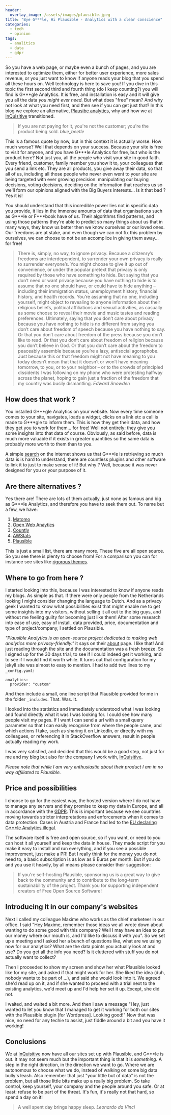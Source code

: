 ```yaml
---
header:
  overlay_image: /assets/images/plausible.jpeg
title: "Bye G***le, Hi Plausible - Analytics with a clear conscience"
categories:
  - tech
  - opinion
tags:
  - analitics
  - data
  - gdpr
---
```

So you have a web page, or maybe even a bunch of pages, and you are interested to optimize them, either for better user experience, more sales revenue, or you just want to know if anyone reads your blog that you spend all these hours on. Well technology is here to save you! If you dive in this topic the first second third and fourth thing (do I keep counting?) you will find is G\*\*\*gle Analytics. It is free, and installation is easy and it will give you all the data _you might ever need._ But what does "free" mean? And why not look at what you need first, and then see if you can get just that? In this blog we explore an alternative, [Plausibe analytics][plausible], why and how we at [InQuisitive][inquisitive] transitioned.

>If you are not paying for it, you're not the customer; you're the product being sold.
><cite>blue_beetle</cite>

This is a famous quote by now, but in this context it is actually worse. How much worse? Well that depends on your success. Because your site is free to visit for anyone, and you have G\*\*\*le Analytics for free, but who is the product here? Not just you, all the people who visit your site in good faith. Every friend, customer, family member you show it to, your colleagues that you send a link etc. They are all products, you give away their data, so that all of us, including all those people who never even went to your site are being targeted with ever growing precision: manipulating our buying decisions, voting decisions, deciding on the information that reaches us so we'll form our opinions aligned with the Big Buyers interests... Is it that bad ? Yes it is!

You should understand that this incredible power lies not in specific data you provide, it lies in the immense amounts of data that organisations such as G\*\*\*le or F\*\*\*book have of us. Their algorithms find patterns, and using those patterns they're able to predict so many things about us that in many ways, they know us better then we know ourselves or our loved ones. Our freedoms are at stake, and even though we can not fix this problem by ourselves, we can choose to not be an accomplice in giving them away... for free!

>There is, simply, no way, to ignore privacy. Because a citizenry’s freedoms are interdependent, to surrender your own privacy is really to surrender everyone’s. You might choose to give it up out of convenience, or under the popular pretext that privacy is only required by those who have something to hide. But saying that you don’t need or want privacy because you have nothing to hide is to assume that no one should have, or could have to hide anything – including their immigration status, unemployment history, financial history, and health records. You’re assuming that no one, including yourself, might object to revealing to anyone information about their religious beliefs, political affiliations and sexual activities, as casually as some choose to reveal their movie and music tastes and reading preferences. Ultimately, saying that you don’t care about privacy because you have nothing to hide is no different from saying you don’t care about freedom of speech because you have nothing to say. Or that you don’t care about freedom of the press because you don’t like to read. Or that you don’t care about freedom of religion because you don’t believe in God. Or that you don’t care about the freedom to peaceably assemble because you’re a lazy, antisocial agoraphobe. Just because this or that freedom might not have meaning to you today doesn’t mean that that it doesn’t or won’t have meaning tomorrow, to you, or to your neighbor – or to the crowds of principled dissidents I was following on my phone who were protesting halfway across the planet, hoping to gain just a fraction of the freedom that my country was busily dismantling.
><cite>Edward Snowden</cite>

## How does that work ?
You installed G\*\*\*gle Analytics on your website. Now every time someone comes to your site, navigates, loads a widget, clicks on a link etc a call is made to G\*\*\*gle to inform them. This is how they get their data, and how they get you to work for them... for free! Well not entirely: they give you some insights into that data of course. Obviously, as said before, data is much more valuable if it exists in greater quantities so the same data is probably more worth to them than to you.

A simple [search][search] on the internet shows us that G\*\*\*le is retrieving so much data is is hard to understand, there are countless plugins and other software to link it to just to make sense of it! But why ? Well, because it was never designed for you or your purpose of it.

## Are there alternatives ?
Yes there are! There are lots of them actually, just none as famous and big as G\*\*\*le Analytics, and therefore you have to seek them out. To name but a few, we have:
1. [Matomo][matomo]
2. [Open Web Anaytics][owa]
3. [Countly][countly]
4. [AWStats][aws]
5. [Plausible][plausible]

This is just a small list, there are many more. These five are all open source. So you see there is plenty to choose from! For a comparison you can for instance see sites like [rigorous themes][rt].

## Where to go from here ?
I started looking into this, because I was interested to know if anyone reads my blogs. As simple as that. If there were only people from the Netherlands looking I might consider changing the language to Dutch. And as a privacy geek I wanted to know what possibilities exist that might enable me to get some insights into my visitors, without selling it all out to the big guys, and without me feeling guilty for becoming just like them!
After some research into ease of use, easy of install, data provided, price, documentation and type of project/company, I settled on Plausible.

_"Plausible Analytics is an open-source project dedicated to making web analytics more privacy-friendly."_ it says on their [about][about] page. I like that! And just reading through the site and the documentation was a fresh breeze. So I signed up for the 30 days trial, to see if I could indeed get it working, and to see if I would find it worth while. It turns out that configuration for my jekyll site was almost to easy to mention. I had to add two lines to my `_config.yaml`:
```
analytics:
  provider: "custom"
```

And then include a small, one line script that Plausible provided for me in the folder `_includes`. That. Was. It.

I looked into the statistics and immediately understood what I was looking and found directly what it was I was looking for. I could see how many people visit my pages. If I want I can send a url with a small query parameter so that I can easily recognise from where the people came, and which actions I take, such as sharing it on LinkedIn, or directly with my colleagues, or referencing it in StackOverflow answers, result in people actually reading my work.

I was very satisfied, and decided that this would be a good step, not just for me and my blog but also for the company I work with, [InQuisitive][inquisitive].

_Please note that while I am very enthusiastic about their product I am in no way affiliated to Plausible._


## Price and possibilities
I choose to go for the easiest way, the hosted version where I do not have to manage any servers and they promise to keep my data in Europe, and all in accordance with the [GDPR][gdpr]. This is important because we see countries moving towards stricter interpretations and enforcements when it comes to data protection. Cases in Austria and France had led to the [EU declaring G\*\*\*le Analytics illegal][illegal].

The software itself is free and open source, so if you want, or need to you can host it all yourself and keep the data in house. They made script for you make it easy to install and run everything, and if you see a possible improvement, just make a PR! But I really think for the money you do not need to, a basic subscription is as low as 9 Euros per month. But if you do and you use it heavily, by all means please consider their suggestion:
>If you're self-hosting Plausible, sponsoring us is a great way to give back to the community and to contribute to the long-term sustainability of the project. Thank you for supporting independent creators of Free Open Source Software!


## Introducing it in our company's websites
Next I called my colleague Maxime who works as the chief marketeer in our office. I said "Hey Maxime, remember those ideas we all wrote down about wanting to do some good with this company? Well I may have an idea to put our money where our mouth is, and I'd like to discuss it with you". So we set up a meeting and I asked her a bunch of questions like, what are we using now for our analytics? What are the data points you actually look at and use? Do you get all the info you need? Is it cluttered with stuff you do not actually want to collect?

Then I proceeded to show my screen and show her what Plausible looked like for my site, and asked if that might work for her. She liked the idea (duh, nobody wants to be part of ...), and said she would look into it. We agreed she'd read up on it, and if she wanted to proceed with a trial next to the existing analytics, we'd meet up and I'd help her set it up. Except, she did not.

I waited, and waited a bit more. And then I saw a message "Hey, just wanted to let you know that I managed to get it working for both our sites with the Plausible plugin [for Wordpress]. Looking good!" Now that was nice, no need for any techie to assist, just fiddle around a bit and you have it working!

## Conclusions

We at [InQuisitive][inquisitive] now have all our sites set up with Plausible, and G\*\*\*le is out. It may not seem much but the important thing is that it is _something._ A step in the right direction, in the direction we want to go. Where we are autonomous to choose what we do, instead of walking on some big data bully's leash. Also remember that just "your little but of data" is not the problem, but all those little bits make up a really big problem. So take control, keep yourself, your company and the people around you safe. Or at least: refuse to be part of the threat.
It's fun, it's really not that hard, so spend a day on it!

>A well spent day brings happy sleep.
><cite>Leonardo da Vinci</cite>

[plausible]: https://plausible.io/
[inquisitive]: https://inquisitive.nl?ref=proofofpizza
[search]: https://duckduckgo.com/?q=how+to+make+sense+of+data+in+G\*\*\*gle+Analytics&t=brave&ia=web
[matomo]: https://matomo.org/
[aws]: https://awstats.sourceforge.io/
[countly]: https://count.ly/
[owa]: https://www.openwebanalytics.com/
[rt]: https://rigorousthemes.com/blog/open-source-google-analytics-alternatives/
[about]: https://plausible.io/about
[gdpr]: https://en.wikipedia.org/wiki/General_Data_Protection_Regulation
[illegal]: https://techstory.in/eu-declares-google-analytics-illegal-heres-why/
